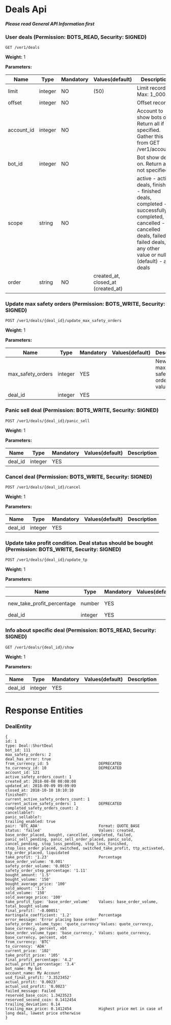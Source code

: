 # Deals Api
#### _Please read General API Information first_
### User deals (Permission: BOTS_READ, Security: SIGNED)
```
GET /ver1/deals
```
**Weight:**
1

**Parameters:**

Name | Type | Mandatory | Values(default) | Description
------------ | ------------ | ------------ | ------------ | ------------
limit | integer | NO |  (50) | Limit records. Max: 1_000
offset | integer | NO |   | Offset records
account_id | integer | NO |   | Account to show bots on. Return all if not specified. Gather this from GET /ver1/accounts
bot_id | integer | NO |   | Bot show deals on. Return all if not specified
scope | string | NO |   | active - active deals, finished - finished deals, completed - successfully completed, cancelled - cancelled deals, failed - failed deals, any other value or null (default) - all deals
order | string | NO | created_at, closed_at (created_at) | 
### Update max safety orders (Permission: BOTS_WRITE, Security: SIGNED)
```
POST /ver1/deals/{deal_id}/update_max_safety_orders
```
**Weight:**
1

**Parameters:**

Name | Type | Mandatory | Values(default) | Description
------------ | ------------ | ------------ | ------------ | ------------
max_safety_orders | integer | YES |   | New maximum safety orders value
deal_id | integer | YES |   | 
### Panic sell deal (Permission: BOTS_WRITE, Security: SIGNED)
```
POST /ver1/deals/{deal_id}/panic_sell
```
**Weight:**
1

**Parameters:**

Name | Type | Mandatory | Values(default) | Description
------------ | ------------ | ------------ | ------------ | ------------
deal_id | integer | YES |   | 
### Cancel deal (Permission: BOTS_WRITE, Security: SIGNED)
```
POST /ver1/deals/{deal_id}/cancel
```
**Weight:**
1

**Parameters:**

Name | Type | Mandatory | Values(default) | Description
------------ | ------------ | ------------ | ------------ | ------------
deal_id | integer | YES |   | 
### Update take profit condition. Deal status should be bought (Permission: BOTS_WRITE, Security: SIGNED)
```
POST /ver1/deals/{deal_id}/update_tp
```
**Weight:**
1

**Parameters:**

Name | Type | Mandatory | Values(default) | Description
------------ | ------------ | ------------ | ------------ | ------------
new_take_profit_percentage | number | YES |   | New take profit value
deal_id | integer | YES |   | 
### Info about specific deal (Permission: BOTS_READ, Security: SIGNED)
```
GET /ver1/deals/{deal_id}/show
```
**Weight:**
1

**Parameters:**

Name | Type | Mandatory | Values(default) | Description
------------ | ------------ | ------------ | ------------ | ------------
deal_id | integer | YES |   | 
# Response Entities 
### DealEntity
 ``` 
 {
id: 1                                     
type: Deal::ShortDeal                     
bot_id: 111                               
max_safety_orders: 2                      
deal_has_error: true                      
from_currency_id: 5                      DEPRECATED 
to_currency_id: 10                       DEPRECATED 
account_id: 121                           
active_safety_orders_count: 1             
created_at: 2018-08-08 08:08:08           
updated_at: 2018-09-09 09:09:09           
closed_at: 2018-10-10 10:10:10            
finished?:                                
current_active_safety_orders_count: 1     
current_active_safety_orders: 1          DEPRECATED 
completed_safety_orders_count: 2          
cancellable?:                             
panic_sellable?:                          
trailing_enabled: true                    
pair: 'BTC_ADA'                          Format: QUOTE_BASE 
status: 'failed'                         Values: created, base_order_placed, bought, cancelled, completed, failed, panic_sell_pending, panic_sell_order_placed, panic_sold, cancel_pending, stop_loss_pending, stop_loss_finished, stop_loss_order_placed, switched, switched_take_profit, ttp_activated, ttp_order_placed, liquidated 
take_profit: '1.23'                      Percentage 
base_order_volume: '0.001'                
safety_order_volume: '0.0015'             
safety_order_step_percentage: '1.11'      
bought_amount: '1.5'                      
bought_volume: '150'                      
bought_average_price: '100'               
sold_amount: '1.5'                        
sold_volume: '150'                        
sold_average_price: '100'                 
take_profit_type: 'base_order_volume'    Values: base_order_volume, total_bought_volume 
final_profit: '-0.00051'                  
martingale_coefficient: '1.2'            Percentage 
error_message: 'Error placing base order' 
safety_order_volume_type: 'quote_currency'Values: quote_currency, base_currency, percent, xbt 
base_order_volume_type: 'base_currency,' Values: quote_currency, base_currency, percent, xbt 
from_currency: 'BTC'                      
to_currency: 'ADA'                        
current_price: '102'                      
take_profit_price: '105'                  
final_profit_percentage: '4.2'            
actual_profit_percentage: '3.4'           
bot_name: My bot                          
account_name: My Account                  
usd_final_profit: '3.3523452'             
actual_profit: '0.0023'                   
actual_usd_profit: '0.0023'               
failed_message: Failed                    
reserved_base_coin: 1.3423523             
reserved_second_coin: 0.1412454           
trailing_deviation: 0.14                  
trailing_max_price: 0.1412454            Highest price met in case of long deal, lowest price otherwise 
} 
 ``` 
